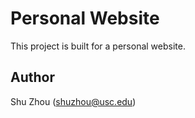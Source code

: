 # Personal Website

This project is built for a personal website.

## Author
Shu Zhou (shuzhou@usc.edu)